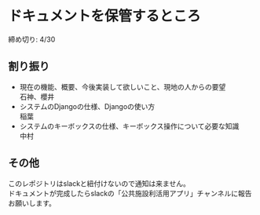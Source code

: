 # ドキュメントを保管するところ
締め切り: 4/30  

## 割り振り
- 現在の機能、概要、今後実装して欲しいこと、現地の人からの要望  
石神、櫻井
- システムのDjangoの仕様、Djangoの使い方  
稲葉
- システムのキーボックスの仕様、キーボックス操作について必要な知識  
中村

## その他
このレポジトリはslackと紐付けないので通知は来ません。  
ドキュメントが完成したらslackの「公共施設利活用アプリ」チャンネルに報告お願いします。
